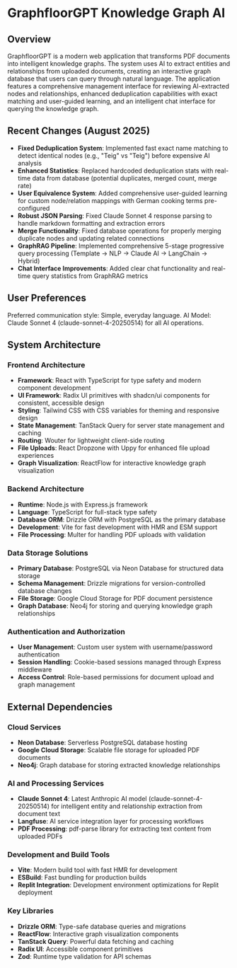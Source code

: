 # GraphfloorGPT Knowledge Graph AI

## Overview

GraphfloorGPT is a modern web application that transforms PDF documents into intelligent knowledge graphs. The system uses AI to extract entities and relationships from uploaded documents, creating an interactive graph database that users can query through natural language. The application features a comprehensive management interface for reviewing AI-extracted nodes and relationships, enhanced deduplication capabilities with exact matching and user-guided learning, and an intelligent chat interface for querying the knowledge graph.

## Recent Changes (August 2025)
- **Fixed Deduplication System**: Implemented fast exact name matching to detect identical nodes (e.g., "Teig" vs "Teig") before expensive AI analysis
- **Enhanced Statistics**: Replaced hardcoded deduplication stats with real-time data from database (potential duplicates, merged count, merge rate)
- **User Equivalence System**: Added comprehensive user-guided learning for custom node/relation mappings with German cooking terms pre-configured
- **Robust JSON Parsing**: Fixed Claude Sonnet 4 response parsing to handle markdown formatting and extraction errors
- **Merge Functionality**: Fixed database operations for properly merging duplicate nodes and updating related connections
- **GraphRAG Pipeline**: Implemented comprehensive 5-stage progressive query processing (Template → NLP → Claude AI → LangChain → Hybrid)
- **Chat Interface Improvements**: Added clear chat functionality and real-time query statistics from GraphRAG metrics

## User Preferences

Preferred communication style: Simple, everyday language.
AI Model: Claude Sonnet 4 (claude-sonnet-4-20250514) for all AI operations.

## System Architecture

### Frontend Architecture
- **Framework**: React with TypeScript for type safety and modern component development
- **UI Framework**: Radix UI primitives with shadcn/ui components for consistent, accessible design
- **Styling**: Tailwind CSS with CSS variables for theming and responsive design
- **State Management**: TanStack Query for server state management and caching
- **Routing**: Wouter for lightweight client-side routing
- **File Uploads**: React Dropzone with Uppy for enhanced file upload experiences
- **Graph Visualization**: ReactFlow for interactive knowledge graph visualization

### Backend Architecture
- **Runtime**: Node.js with Express.js framework
- **Language**: TypeScript for full-stack type safety
- **Database ORM**: Drizzle ORM with PostgreSQL as the primary database
- **Development**: Vite for fast development with HMR and ESM support
- **File Processing**: Multer for handling PDF uploads with validation

### Data Storage Solutions
- **Primary Database**: PostgreSQL via Neon Database for structured data storage
- **Schema Management**: Drizzle migrations for version-controlled database changes
- **File Storage**: Google Cloud Storage for PDF document persistence
- **Graph Database**: Neo4j for storing and querying knowledge graph relationships

### Authentication and Authorization
- **User Management**: Custom user system with username/password authentication
- **Session Handling**: Cookie-based sessions managed through Express middleware
- **Access Control**: Role-based permissions for document upload and graph management

## External Dependencies

### Cloud Services
- **Neon Database**: Serverless PostgreSQL database hosting
- **Google Cloud Storage**: Scalable file storage for uploaded PDF documents
- **Neo4j**: Graph database for storing extracted knowledge relationships

### AI and Processing Services
- **Claude Sonnet 4**: Latest Anthropic AI model (claude-sonnet-4-20250514) for intelligent entity and relationship extraction from document text
- **Langfuse**: AI service integration layer for processing workflows
- **PDF Processing**: pdf-parse library for extracting text content from uploaded PDFs

### Development and Build Tools
- **Vite**: Modern build tool with fast HMR for development
- **ESBuild**: Fast bundling for production builds
- **Replit Integration**: Development environment optimizations for Replit deployment

### Key Libraries
- **Drizzle ORM**: Type-safe database queries and migrations
- **ReactFlow**: Interactive graph visualization components
- **TanStack Query**: Powerful data fetching and caching
- **Radix UI**: Accessible component primitives
- **Zod**: Runtime type validation for API schemas